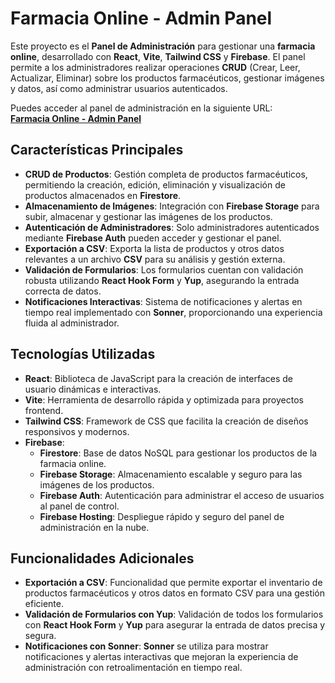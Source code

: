 # Farmacia Online - Admin Panel

Este proyecto es el **Panel de Administración** para gestionar una **farmacia online**, desarrollado con **React**, **Vite**, **Tailwind CSS** y **Firebase**. El panel permite a los administradores realizar operaciones **CRUD** (Crear, Leer, Actualizar, Eliminar) sobre los productos farmacéuticos, gestionar imágenes y datos, así como administrar usuarios autenticados.

Puedes acceder al panel de administración en la siguiente URL:  
[**Farmacia Online - Admin Panel**](https://farmacia-online-admin-dybsm98.web.app/)

## Características Principales

- **CRUD de Productos**: Gestión completa de productos farmacéuticos, permitiendo la creación, edición, eliminación y visualización de productos almacenados en **Firestore**.
- **Almacenamiento de Imágenes**: Integración con **Firebase Storage** para subir, almacenar y gestionar las imágenes de los productos.
- **Autenticación de Administradores**: Solo administradores autenticados mediante **Firebase Auth** pueden acceder y gestionar el panel.
- **Exportación a CSV**: Exporta la lista de productos y otros datos relevantes a un archivo **CSV** para su análisis y gestión externa.
- **Validación de Formularios**: Los formularios cuentan con validación robusta utilizando **React Hook Form** y **Yup**, asegurando la entrada correcta de datos.
- **Notificaciones Interactivas**: Sistema de notificaciones y alertas en tiempo real implementado con **Sonner**, proporcionando una experiencia fluida al administrador.

## Tecnologías Utilizadas

- **React**: Biblioteca de JavaScript para la creación de interfaces de usuario dinámicas e interactivas.
- **Vite**: Herramienta de desarrollo rápida y optimizada para proyectos frontend.
- **Tailwind CSS**: Framework de CSS que facilita la creación de diseños responsivos y modernos.
- **Firebase**:
  - **Firestore**: Base de datos NoSQL para gestionar los productos de la farmacia online.
  - **Firebase Storage**: Almacenamiento escalable y seguro para las imágenes de los productos.
  - **Firebase Auth**: Autenticación para administrar el acceso de usuarios al panel de control.
  - **Firebase Hosting**: Despliegue rápido y seguro del panel de administración en la nube.

## Funcionalidades Adicionales

- **Exportación a CSV**: Funcionalidad que permite exportar el inventario de productos farmacéuticos y otros datos en formato CSV para una gestión eficiente.
- **Validación de Formularios con Yup**: Validación de todos los formularios con **React Hook Form** y **Yup** para asegurar la entrada de datos precisa y segura.
- **Notificaciones con Sonner**: **Sonner** se utiliza para mostrar notificaciones y alertas interactivas que mejoran la experiencia de administración con retroalimentación en tiempo real.